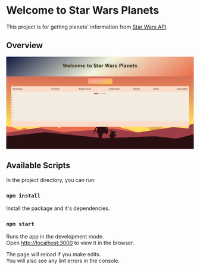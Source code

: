 # Welcome to Star Wars Planets

This project is for getting planets' information from [Star Wars API](https://swapi.py4e.com/api/planets/).

## Overview
![welcome page](public/screen/mainPage.JPG) 

## Available Scripts

In the project directory, you can run:

### `npm install`

Install the package and it's dependencies.

### `npm start`

Runs the app in the development mode.\
Open [http://localhost:3000](http://localhost:3000) to view it in the browser.

The page will reload if you make edits.\
You will also see any lint errors in the console.